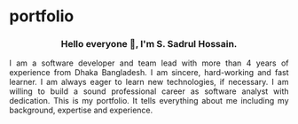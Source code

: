 # portfolio
<h3 align="center">Hello everyone 👋, I'm S. Sadrul Hossain.</h3>
<p align="justify">I am a software developer and team lead with more than 4 years of experience from Dhaka Bangladesh. I am sincere, hard-working and fast learner. I am always eager to learn new technologies, if necessary. I am willing to build a sound professional career as software analyst with dedication.
This is my portfolio. It tells everything about me including my background, expertise and experience.</p>

